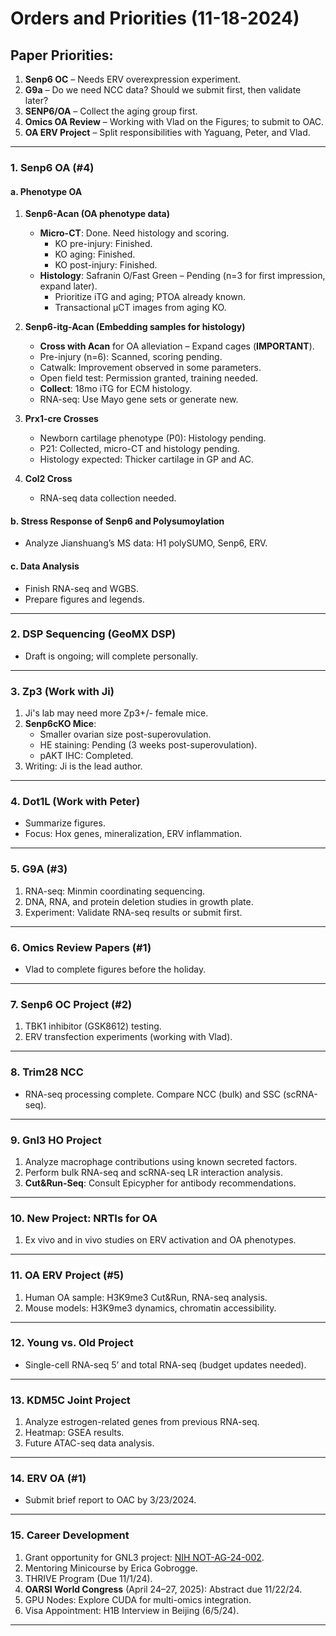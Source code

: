 # Orders and Priorities (11-18-2024)

## Paper Priorities:
1. **Senp6 OC** – Needs ERV overexpression experiment.
2. **G9a** – Do we need NCC data? Should we submit first, then validate later?
3. **SENP6/OA** – Collect the aging group first.
4. **Omics OA Review** – Working with Vlad on the Figures; to submit to OAC.
5. **OA ERV Project** – Split responsibilities with Yaguang, Peter, and Vlad.

---

### **1. Senp6 OA (#4)**
#### a. Phenotype OA
1. **Senp6-Acan (OA phenotype data)**
   - **Micro-CT**: Done. Need histology and scoring.
     - KO pre-injury: Finished.
     - KO aging: Finished.
     - KO post-injury: Finished.
   - **Histology**: Safranin O/Fast Green – Pending (n=3 for first impression, expand later).  
     - Prioritize iTG and aging; PTOA already known.
     - Transactional µCT images from aging KO.
   
2. **Senp6-itg-Acan (Embedding samples for histology)**
   - **Cross with Acan** for OA alleviation – Expand cages (**IMPORTANT**).
   - Pre-injury (n=6): Scanned, scoring pending.
   - Catwalk: Improvement observed in some parameters.
   - Open field test: Permission granted, training needed.
   - **Collect**: 18mo iTG for ECM histology.
   - RNA-seq: Use Mayo gene sets or generate new.

3. **Prx1-cre Crosses**
   - Newborn cartilage phenotype (P0): Histology pending.
   - P21: Collected, micro-CT and histology pending.
   - Histology expected: Thicker cartilage in GP and AC.

4. **Col2 Cross**
   - RNA-seq data collection needed.

#### b. Stress Response of Senp6 and Polysumoylation
- Analyze Jianshuang’s MS data: H1 polySUMO, Senp6, ERV.

#### c. Data Analysis
- Finish RNA-seq and WGBS.
- Prepare figures and legends.

---

### **2. DSP Sequencing (GeoMX DSP)**
- Draft is ongoing; will complete personally.

---

### **3. Zp3 (Work with Ji)**
1. Ji's lab may need more Zp3+/- female mice.
2. **Senp6cKO Mice**:
   - Smaller ovarian size post-superovulation.
   - HE staining: Pending (3 weeks post-superovulation).
   - pAKT IHC: Completed.
3. Writing: Ji is the lead author.

---

### **4. Dot1L (Work with Peter)**
- Summarize figures.
- Focus: Hox genes, mineralization, ERV inflammation.

---

### **5. G9A (#3)**
1. RNA-seq: Minmin coordinating sequencing.
2. DNA, RNA, and protein deletion studies in growth plate.
3. Experiment: Validate RNA-seq results or submit first.

---

### **6. Omics Review Papers (#1)**
- Vlad to complete figures before the holiday.

---

### **7. Senp6 OC Project (#2)**
1. TBK1 inhibitor (GSK8612) testing.
2. ERV transfection experiments (working with Vlad).

---

### **8. Trim28 NCC**
- RNA-seq processing complete. Compare NCC (bulk) and SSC (scRNA-seq).

---

### **9. Gnl3 HO Project**
1. Analyze macrophage contributions using known secreted factors.
2. Perform bulk RNA-seq and scRNA-seq LR interaction analysis.
3. **Cut&Run-Seq**: Consult Epicypher for antibody recommendations.

---

### **10. New Project: NRTIs for OA**
1. Ex vivo and in vivo studies on ERV activation and OA phenotypes.

---

### **11. OA ERV Project (#5)**
1. Human OA sample: H3K9me3 Cut&Run, RNA-seq analysis.
2. Mouse models: H3K9me3 dynamics, chromatin accessibility.

---

### **12. Young vs. Old Project**
- Single-cell RNA-seq 5’ and total RNA-seq (budget updates needed).

---

### **13. KDM5C Joint Project**
1. Analyze estrogen-related genes from previous RNA-seq.
2. Heatmap: GSEA results.
3. Future ATAC-seq data analysis.

---

### **14. ERV OA (#1)**
- Submit brief report to OAC by 3/23/2024.

---

### **15. Career Development**
1. Grant opportunity for GNL3 project: [NIH NOT-AG-24-002](https://grants.nih.gov/grants/guide/notice-files/NOT-AG-24-002.html).
2. Mentoring Minicourse by Erica Gobrogge.
3. THRIVE Program (Due 11/1/24).
4. **OARSI World Congress** (April 24–27, 2025): Abstract due 11/22/24.
5. GPU Nodes: Explore CUDA for multi-omics integration.
6. Visa Appointment: H1B Interview in Beijing (6/5/24).

---
